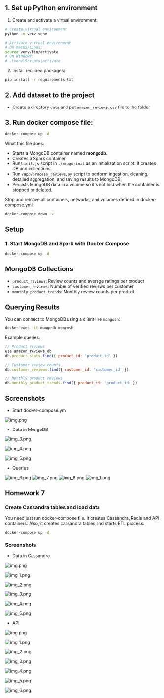 ## 1. Set up Python environment

1. Create and activate a virtual environment:

```bash
# Create virtual environment
python -m venv venv

# Activate virtual environment
# On macOS/Linux:
source venv/bin/activate
# On Windows:
# .\venv\Scripts\activate
```

2. Install required packages:

```bash
pip install -r requirements.txt
```

## 2. Add dataset to the project

* Create a directory `data` and put `amazon_reviews.csv` file to the folder

## 3. Run docker compose file:

```bash
docker-compose up -d
```

What this file does:
* Starts a MongoDB container named **mongodb**.
* Creates a Spark container
* Runs `init.js` script in `./mongo-init` as an initialization script. It creates DB and collections.
* Run `/app/process_reviews.py` script to perform ingestion, cleaning, detailed aggregation, and saving results to MongoDB.
* Persists MongoDB data in a volume so it's not lost when the container is stopped or deleted.

Stop and remove all containers, networks, and volumes defined in docker-compose.yml:

```bash
docker-compose down -v
```

## Setup

### 1. Start MongoDB and Spark with Docker Compose
```bash
docker-compose up -d
```

## MongoDB Collections
- `product_reviews`: Review counts and average ratings per product
- `customer_reviews`: Number of verified reviews per customer
- `monthly_product_trends`: Monthly review counts per product

## Querying Results
You can connect to MongoDB using a client like `mongosh`:

```bash
docker exec -it mongodb mongosh
```

Example queries:
```js
// Product reviews
use amazon_reviews_db
db.product_stats.find({ product_id: 'product_id' })

// Customer review counts
db.customer_reviews.find({ customer_id: 'customer_id' })

// Monthly product reviews
db.monthly_product_trends.find({ product_id: 'product_id' })
```

## Screenshots

* Start docker-compose.yml

![img.png](screenshots/img.png)

* Data in MongoDB

![img_3.png](screenshots/img_3.png)

![img_4.png](screenshots/img_4.png)

![img_5.png](screenshots/img_5.png)

* Queries

![img_6.png](screenshots/img_6.png)
![img_7.png](screenshots/img_7.png)
![img_8.png](screenshots/img_8.png)
![img_1.png](screenshots/img_1.png)


## Homework 7

### Create Cassandra tables and load data

You need just run docker-compose file. It creates Cassandra, Redis and API containers. Also,
it creates cassandra tables and starts ETL process.

```bash
docker-compose up -d
```

### Screenshots

- Data in Cassandra

![img.png](screenshots/img_10.png)

![img_1.png](screenshots/img_11.png)

![img_2.png](screenshots/img_12.png)

![img_3.png](screenshots/img_13.png)

![img_4.png](screenshots/img_14.png)

![img_5.png](screenshots/img_15.png)

- API

![img.png](screenshots/api/img.png)

![img_1.png](screenshots/api/img_1.png)

![img_2.png](screenshots/api/img_2.png)

![img_3.png](screenshots/api/img_3.png)

![img_4.png](screenshots/api/img_4.png)

![img_5.png](screenshots/api/img_5.png)

![img_6.png](screenshots/api/img_6.png)